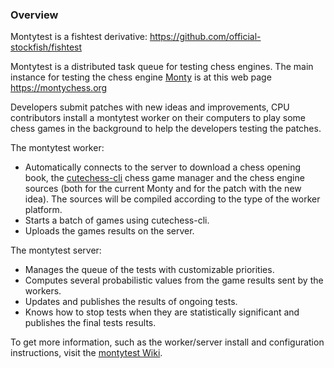 ### Overview
Montytest is a fishtest derivative: https://github.com/official-stockfish/fishtest

Montytest is a distributed task queue for testing chess engines. The main instance
for testing the chess engine [Monty](https://github.com/official-monty/Monty) is at this web page https://montychess.org

Developers submit patches with new ideas and improvements, CPU contributors install a montytest worker on their computers to play some chess games in the background to help the developers testing the patches.

The montytest worker:
- Automatically connects to the server to download a chess opening book, the [cutechess-cli](https://github.com/cutechess/cutechess) chess game manager and the chess engine sources (both for the current Monty and for the patch with the new idea). The sources will be compiled according to the type of the worker platform.
- Starts a batch of games using cutechess-cli.
- Uploads the games results on the server.

The montytest server:
- Manages the queue of the tests with customizable priorities.
- Computes several probabilistic values from the game results sent by the workers.
- Updates and publishes the results of ongoing tests.
- Knows how to stop tests when they are statistically significant and publishes the final tests results.

To get more information, such as the worker/server install and configuration instructions, visit the [montytest Wiki](https://github.com/official-monty/montytest/wiki).
